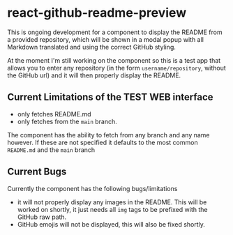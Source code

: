 # react-github-readme-preview

This is ongoing development for a component to display the README from a
provided repository, which will be shown in a modal popup with all Markdown
translated and using the correct GitHub styling.

At the moment I'm still working on the component so this is a test app that
allows you to enter any repository (in the form `username/repository`, without
the GitHub url) and it will then properly display the README.

## Current Limitations of the TEST WEB interface

- only fetches README.md
- only fetches from the `main` branch.

The component has the ability to fetch from any branch and any name however. If
these are not specified it defaults to the most common `README.md` and the
`main` branch

## Current Bugs

Currently the component has the following bugs/limitations

- it will not properly display any images in the README. This will be worked on
  shortly, it just needs all `img` tags to be prefixed with the GitHub raw path.
- GitHub emojis will not be displayed, this will also be fixed shortly.
